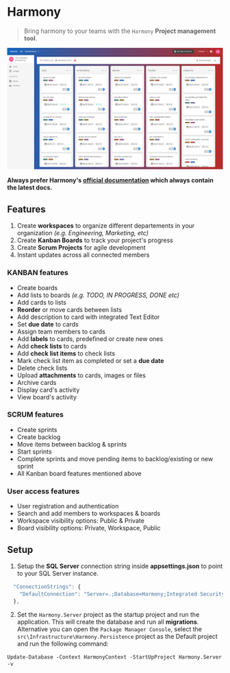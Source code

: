# Harmony

> Bring harmony to your teams with the `Harmony` __Project management tool__. 

![Kanban](./images/harmony_full_board_12_light.png)

__Always prefer Harmony's [official documentation](https://chsakell.gitbook.io/harmony/) which always contain the latest docs.__

## Features

1. Create __workspaces__ to organize different departements in your organization _(e.g. Engineering, Marketing, etc)_
2. Create __Kanban Boards__ to track your project's progress
3. Create __Scrum Projects__ for agile development
4. Instant updates across all connected members

### KANBAN features
* Create boards
* Add lists to boards _(e.g. TODO, IN PROGRESS, DONE etc)_
* Add cards to lists
* __Reorder__ or move cards between lists
* Add description to card with integrated Text Editor
* Set __due date__ to cards
* Assign team members to cards
* Add __labels__ to cards, predefined or create new ones
* Add __check lists__ to cards
* Add __check list items__ to check lists
* Mark check list item as completed or set a __due date__
* Delete check lists
* Upload __attachments__ to cards, images or files
* Archive cards
* Display card's activity
* View board's activity

### SCRUM features
* Create sprints
* Create backlog
* Move items between backlog & sprints
* Start sprints
* Complete sprints and move pending items to backlog/existing or new sprint
* All Kanban board features mentioned above

### User access features
* User registration and authentication
* Search and add members to workspaces & boards
* Workspace visibility options: Public & Private
* Board visibility options: Private, Workspace, Public

## Setup

1. Setup the __SQL Server__ connection string inside __appsettings.json__ to point to your SQL Server instance.

```javascript
  "ConnectionStrings": {
    "DefaultConnection": "Server=.;Database=Harmony;Integrated Security=True;TrustServerCertificate=True"
  },
```

2. Set the `Harmony.Server` project as the startup project and run the application. This will create the database and run all __migrations__. Alternative you can open the `Package Manager Console`, select  the `src\Infrastructure\Harmony.Persistence` project as the Default project and run the following command:
```
Update-Database -Context HarmonyContext -StartUpProject Harmony.Server -v
```
